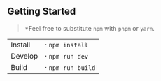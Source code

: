 
## Getting Started
> *Feel free to substitute `npm` with `pnpm` or `yarn`.

|         |                                             |
| ------- | ------------------------------------------- |
| Install | · `npm install`                             |
| Develop | · `npm run dev`                             |
| Build   | · `npm run build`                           |
